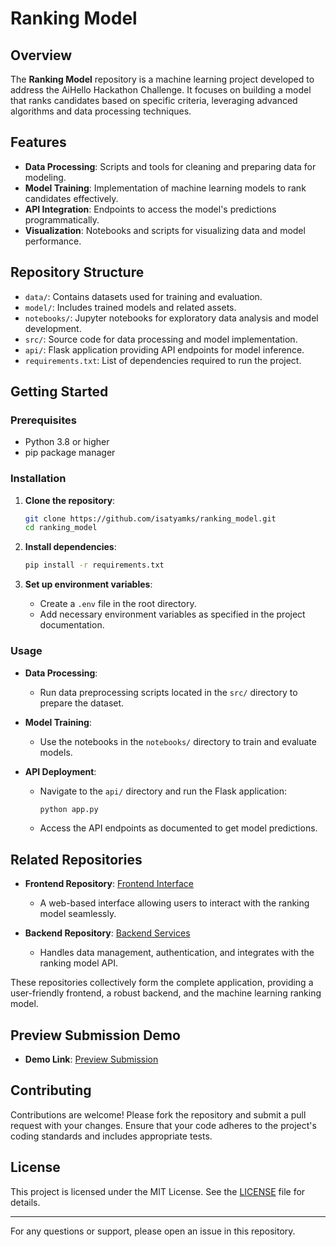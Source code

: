 # Ranking Model

## Overview

The **Ranking Model** repository is a machine learning project developed to address the AiHello Hackathon Challenge. It focuses on building a model that ranks candidates based on specific criteria, leveraging advanced algorithms and data processing techniques.

## Features

- **Data Processing**: Scripts and tools for cleaning and preparing data for modeling.
- **Model Training**: Implementation of machine learning models to rank candidates effectively.
- **API Integration**: Endpoints to access the model's predictions programmatically.
- **Visualization**: Notebooks and scripts for visualizing data and model performance.

## Repository Structure

- `data/`: Contains datasets used for training and evaluation.
- `model/`: Includes trained models and related assets.
- `notebooks/`: Jupyter notebooks for exploratory data analysis and model development.
- `src/`: Source code for data processing and model implementation.
- `api/`: Flask application providing API endpoints for model inference.
- `requirements.txt`: List of dependencies required to run the project.

## Getting Started

### Prerequisites

- Python 3.8 or higher
- pip package manager

### Installation

1. **Clone the repository**:
    ```bash
    git clone https://github.com/isatyamks/ranking_model.git
    cd ranking_model
    ```

2. **Install dependencies**:
    ```bash
    pip install -r requirements.txt
    ```

3. **Set up environment variables**:
    - Create a `.env` file in the root directory.
    - Add necessary environment variables as specified in the project documentation.

### Usage

- **Data Processing**:
  - Run data preprocessing scripts located in the `src/` directory to prepare the dataset.

- **Model Training**:
  - Use the notebooks in the `notebooks/` directory to train and evaluate models.

- **API Deployment**:
  - Navigate to the `api/` directory and run the Flask application:
     ```bash
     python app.py
     ```
  - Access the API endpoints as documented to get model predictions.

## Related Repositories

- **Frontend Repository**: [Frontend Interface](https://github.com/shaurya-bajpai/Nexux)
  - A web-based interface allowing users to interact with the ranking model seamlessly.

- **Backend Repository**: [Backend Services](https://github.com/anmol420/nexux_backend)
  - Handles data management, authentication, and integrates with the ranking model API.

These repositories collectively form the complete application, providing a user-friendly frontend, a robust backend, and the machine learning ranking model.

## Preview Submission Demo

- **Demo Link**: [Preview Submission](https://devfolio.co/projects/get-hired-a48f)

## Contributing

Contributions are welcome! Please fork the repository and submit a pull request with your changes. Ensure that your code adheres to the project's coding standards and includes appropriate tests.

## License

This project is licensed under the MIT License. See the [LICENSE](LICENSE) file for details.

---

For any questions or support, please open an issue in this repository.
